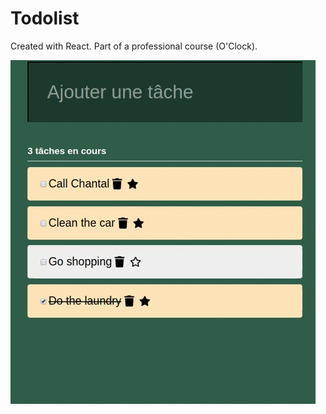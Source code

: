 # Todolist 

Created with React. Part of a professional course (O'Clock). 

![resultat](list.gif)


